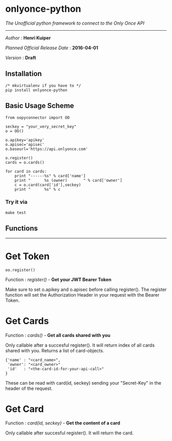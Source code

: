 # onlyonce-python

*The Unofficial python framework to connect to the Only Once API*

---

_Author_ : **Henri Kuiper** 

_Planned Official Release Date_   : **2016-04-01** 

_Version_ : **Draft**



## Installation
    /* mkvirtualenv if you have to */
    pip install onlyonce-python
    
## Basic Usage Scheme

    from oopyconnector import OO

    seckey = "your_very_secret_key"
    o = OO()

    o.apikey='apikey'
    o.apisec='apisec'
    o.baseurl='https://api.onlyonce.com'

    o.register()
    cards = o.cards()

    for card in cards:
        print "------%s" % card['name']
        print "      %s (owner)       " % card['owner']
        c = o.card(card['id'],seckey)
        print "      %s" % c

### Try it via
    make test
## Functions
---

# Get Token

    oo.register()

Function : *register()* - **Get your JWT Bearer Token**

Make sure to set o.apikey and o.apisec before calling register(). The register function will set the Authorization Header in your request with the Bearer Token.

# Get Cards
Function : *cards()* - **Get all cards shared with you**

Only callable after a succesful register(). It will return index of all cards shared with you. Returns a list of card-objects.

    {'name' : "<card_name>",
     'owner': "<card_owner>"
     'id'   : "<the-card-id-for-your-api-call>"
    }
    
These can be read with card(id, seckey) sending your "Secret-Key" in the header of the request.

# Get Card
Function : *card(id, seckey)* - **Get the content of a card**

Only callable after succesful register(). It will return the card.

    


